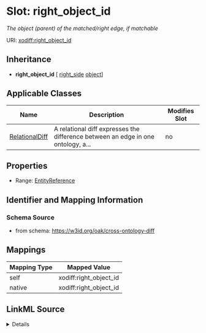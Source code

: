 

# Slot: right_object_id


_The object (parent) of the matched/right edge, if matchable_





URI: [xodiff:right_object_id](https://w3id.org/oak/cross-ontology-diff/right_object_id)




## Inheritance

* **right_object_id** [ [right_side](right_side.md) [object](object.md)]






## Applicable Classes

| Name | Description | Modifies Slot |
| --- | --- | --- |
| [RelationalDiff](RelationalDiff.md) | A relational diff expresses the difference between an edge in one ontology, a... |  no  |







## Properties

* Range: [EntityReference](EntityReference.md)





## Identifier and Mapping Information







### Schema Source


* from schema: https://w3id.org/oak/cross-ontology-diff




## Mappings

| Mapping Type | Mapped Value |
| ---  | ---  |
| self | xodiff:right_object_id |
| native | xodiff:right_object_id |




## LinkML Source

<details>
```yaml
name: right_object_id
description: The object (parent) of the matched/right edge, if matchable
from_schema: https://w3id.org/oak/cross-ontology-diff
rank: 1000
mixins:
- right_side
- object
alias: right_object_id
owner: RelationalDiff
domain_of:
- RelationalDiff
range: EntityReference

```
</details>